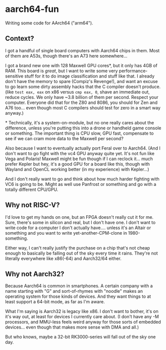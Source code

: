 # aarch64-fun
Writing some code for AArch64 ("arm64").

## Context?
I got a handful of single board computers with Aarch64 chips in them.
Most of them are A53s, though there's an A73 here somewhere...

I got a brand new one with 128 Maxwell GPU cores\*, but it only has
4GB of RAM. This board is *great*, but I want to write some very
performance-sensitive stuff for it to do image classification and stuff like
that. I already don't have the memory to spare  (Compiz's Revenge!), 
and want an excuse to go learn some dirty assembly hacks that the C compiler 
doesn't produce. (like `test eax, eax` on x86 versus `cmp eax, 0`, shave an 
immediate out, reduce cycles. We only have ~3.8 billion of them per second. 
Respect your computer. Everyone did that for the Z80 and 8086, you should for Zen
and A76 too... even though most C compilers should test for zero in a smart
way anyway.)

\* Technically, it's a system-on-module, but no one really cares about
the difference, unless you're putting this into a drone or handheld game
console or something. The important thing is CPU slow, GPU fast, compensate
to see if we can cram more data to the Maxwell per second?

Also because I want to eventually actually port Feral over to Aarch64.
(And I don't want to go fight with the vc4 GPU anyway quite yet. It's not fun
like Vega and Polaris! Maxwell might be fun though if I can reclock it... much
prefer Kepler but hey, it's a good GPU for a board like this, though
with Wayland and OpenCL working better (in my experience) with Kepler...)

And I don't really want to go and think about how much harder fighting with
VC6 is going to be. Might as well use Panfrost or something and go with
a totally different CPU/GPU.

## Why not RISC-V?
I'd love to get my hands on one, but an FPGA doesn't really cut it for me.
Sure, there's some in silicon and real, but I don't have one. I don't want 
to write code for a computer I don't actually have.... 
unless it's an Altair or something and you want to write yet-another-CPM-clone
in 1980-something.

Either way, I can't really justify the purchase on a chip that's not cheap
enough to basically be falling out of the sky every time it rains. They're
not literally everywhere like x86(-64) and Aarch32/64 either.

## Why not Aarch32?
Because Aarch64 is common in smartphones. A certain company with a name starting
with "G" and sort-of-rhymes with "noodle" makes an operating system for those
kinds of devices. And they want things to at least support a 64-bit mode, as
far as I'm aware.

What I'm saying is Aarch32 is legacy like x86. I don't want to bother, it's
on it's way out, at least for devices I currently care about. (I don't have
any -M processors, and MMU-less feels weird anyway for those sorts of embedded
devices... even though that makes more sense with DMA and all.)

But who knows, maybe a 32-bit RK3000-series will fall out of the sky one
day.
